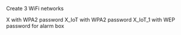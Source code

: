 Create 3 WiFi networks

X with WPA2 password
X_IoT with WPA2 password
X_IoT_1 with WEP password for alarm box
